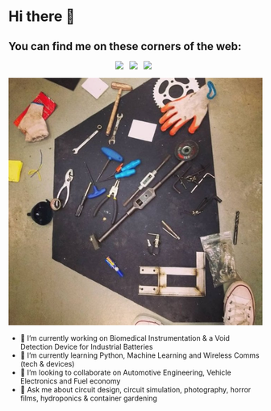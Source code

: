 # Hi there 👋

## You can find me on these corners of the web:


<p align="center">
<a href="https://not-a-boring-mary-anne.netlify.app/"><img height="30" src="https://github.com/stephenajulu/stephenajulu/blob/master/images/icons/link-solid.svg"></a>&nbsp;&nbsp;
<a href="https://www.linkedin.com/in/not-a-boring-mary-anne/"><img height="30" src="https://github.com/stephenajulu/stephenajulu/blob/master/images/icons/linkedin-brands.svg"></a>&nbsp;&nbsp;
<a href="mailto:masdimaisip@gmail.com"><img height="30" src="https://github.com/stephenajulu/stephenajulu/blob/master/images/icons/envelope-square-solid.svg"></a>&nbsp;&nbsp;
</p>

![](https://raw.githubusercontent.com/not-a-boring-mary-anne/not-a-boring-mary-anne/main/sema.jpg)

- 🔭 I’m currently working on Biomedical Instrumentation & a Void Detection Device for Industrial Batteries
- 🌱 I’m currently learning Python, Machine Learning and Wireless Comms (tech & devices)
- 👯 I’m looking to collaborate on Automotive Engineering, Vehicle Electronics and Fuel economy
- 💬 Ask me about circuit design, circuit simulation, photography, horror films, hydroponics & container gardening
